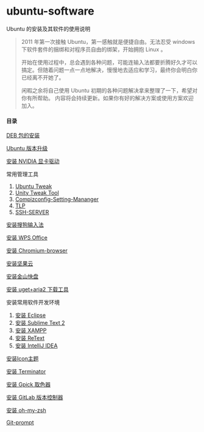 # ubuntu-software
Ubuntu 的安装及其软件的使用说明
> 2011 年第一次接触 Ubuntu，第一感触就是便捷自由。无法忍受 windows 下软件套件的捆绑和对程序员自由的绑架，开始拥抱 Linux 。   
>
> 开始在使用过程中，总会遇到各种问题，可能连输入法都要折腾好久才可以搞定。但随着问题一点一点地解决，慢慢地去适应和学习，最终你会明白你已经离不开她了。   
>
> 闲暇之余将自己使用 Ubuntu 初期的各种问题解决拿来整理了一下，希望对你有所帮助。
> 内容将会持续更新。如果你有好的解决方案或使用方案欢迎加入。


#### 目录
[DEB 包的安装](./deb.md)

[Ubuntu 版本升级](./upgrade.md)

[安装 NVIDIA 显卡驱动](./nvidia.md)

常用管理工具

1. [Ubuntu Tweak](./ubuntu-tweak.md)
2. [Unity Tweak Tool](./unity-tweak-tool.md)
3. [Compizconfig-Setting-Mananger](./compizconfig-setting-mananger.md)
4. [TLP](./tlp.md)
5. [SSH-SERVER](./ssh-server.md)

[安装搜狗输入法](./input-method.md)

[安装 WPS Office](./wps-office.md)

[安装 Chromium-browser](./chromium-browser.md)

[安装坚果云](./nutstore.md)

[安装金山快盘](./kuaipan.md)

[安装 uget+aria2 下载工具](./uget+aria2.md)

安装常用软件开发环境

1. [安装 Eclipse](./eclipse.md)
2. [安装 Sublime Text 2](./sublime-text-2.md)
3. [安装 XAMPP](./xampp.md)   
4. [安装 ReText](./retext.md)
5. [安装 IntelliJ IDEA](./intellij-idea.md)

[安装Icon主题](./icon-theme.md)

[安装 Terminator](./terminator.md)

[安装 Gpick 取色器](./gpick.md)

[安装 GitLab 版本控制器](./gitlab.md)

[安装 oh-my-zsh](./oh-my-zsh.md)

[Git-prompt](./git-prompt.md)